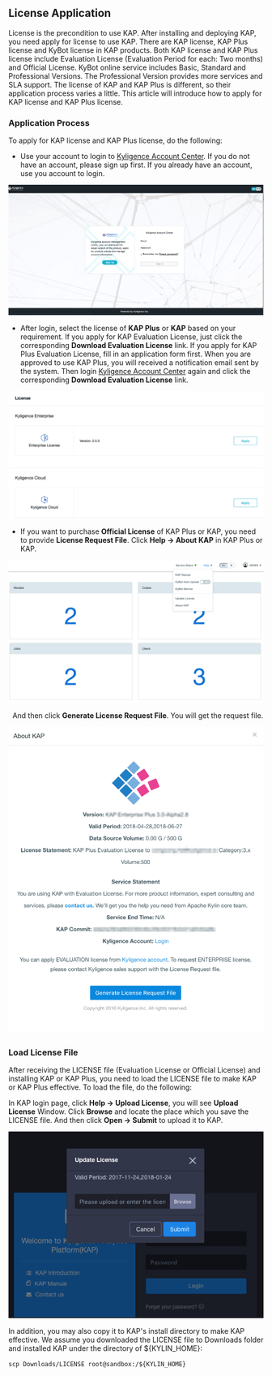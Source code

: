 ## License Application

License is the precondition to use KAP. After installing and deploying KAP, you need apply for license to use KAP. There are KAP license, KAP Plus license and KyBot license in KAP products. Both KAP license and KAP Plus license include Evaluation License (Evaluation Period for each: Two months) and Official License. KyBot online service includes Basic, Standard and Professional Versions. The Professional Version provides more services and SLA support. The license of KAP and KAP Plus is different, so their application process varies a little. This article will introduce how to apply for KAP license and KAP Plus license.

### Application Process

To apply for KAP license and KAP Plus license, do the following: 

- Use your account to login to [Kyligence Account Center](http://account.kyligence.io/). If you do not have an account, please sign up first. If you already have an account, use you account to login.

![Kyligence Account Center](images/license_1.en.png)

- After login, select the license of **KAP Plus** or **KAP** based on your requirement. If you apply for KAP Evaluation License, just click the corresponding **Download Evaluation License** link. If you apply for KAP Plus Evaluation License, fill in an application form first. When you are approved to use KAP Plus, you will received a notification email sent by the system. Then login  [Kyligence Account Center](http://account.kyligence.io/) again and click the corresponding  **Download Evaluation License** link.

![Evaluation License Application](images/license_2.en.png)

- If you want to purchase **Official License** of KAP Plus or KAP, you need to provide **License Request File**. Click **Help -> About KAP** in KAP Plus or KAP.   


![Official License Application](images/license_3.en.png)

   And then click **Generate License Request File**. You will get the request file.

![Request License File](images/license_4.en.png)

### Load License File

After receiving the LICENSE file (Evaluation License or Official License) and installing KAP or KAP Plus, you need to load the LICENSE file to make KAP or KAP Plus effective. To load the file, do the following:

In KAP login page, click **Help -> Upload License**, you will see **Upload License** Window. Click **Browse** and locate the place which you save the LICENSE file. And then click **Open -> Submit** to upload it to KAP. 

![Upload License File](images/license_5.en.png)

In addition, you may also copy it to KAP's install directory to make KAP effective. We assume you downloaded the LICENSE file to Downloads folder and installed KAP under the directory of ${KYLIN_HOME}:

```
scp Downloads/LICENSE root@sandbox:/${KYLIN_HOME}
```

